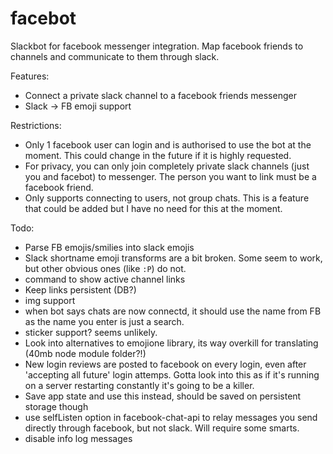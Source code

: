 # facebot

Slackbot for facebook messenger integration. Map facebook friends to channels and communicate to them through slack.

Features:
- Connect a private slack channel to a facebook friends messenger
- Slack -> FB emoji support

Restrictions:
- Only 1 facebook user can login and is authorised to use the bot at the moment. This could change in the future if it is highly requested.
- For privacy, you can only join completely private slack channels (just you and facebot) to messenger. The person you want to link must be a facebook friend.
- Only supports connecting to users, not group chats. This is a feature that could be added but I have no need for this at the moment.

Todo:
- Parse FB emojis/smilies into slack emojis
- Slack shortname emoji transforms are a bit broken. Some seem to work, but other obvious ones (like `:P`) do not. 
- command to show active channel links
- Keep links persistent (DB?)
- img support
- when bot says chats are now connectd, it should use the name from FB as the name you enter is just a search.
- sticker support? seems unlikely.
- Look into alternatives to emojione library, its way overkill for translating (40mb node module folder?!)
- New login reviews are posted to facebook on every login, even after 'accepting all future' login attemps. Gotta look into this as if it's running on a server restarting constantly it's going to be a killer.
 - Save app state and use this instead, should be saved on persistent storage though
- use selfListen option in facebook-chat-api to relay messages you send directly through facebook, but not slack. Will require some smarts.
- disable info log messages